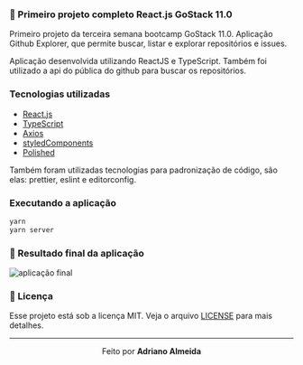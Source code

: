 ### :rocket: Primeiro projeto completo React.js GoStack 11.0
Primeiro projeto da terceira semana bootcamp GoStack 11.0.
Aplicação Github Explorer, que permite buscar, listar e explorar repositórios e
issues.

Aplicação desenvolvida utilizando ReactJS e TypeScript. Também foi utilizado a api do pública do github para buscar os repositórios.


### Tecnologias utilizadas

- [React.js](https://pt-br.reactjs.org/)
- [TypeScript](https://www.typescriptlang.org/)
- [Axios](https://www.typescriptlang.org/)
- [styledComponents](https://styled-components.com/docs/basics)
- [Polished](https://polished.js.org/)

Também foram utilizadas tecnologias para padronização de código, são elas:
prettier, eslint e editorconfig.

### Executando a aplicação

```js
yarn
yarn server
```

### :muscle: Resultado final da aplicação


  <img  src="img/final.png" alt="aplicação final" />




### :memo: Licença

Esse projeto está sob a licença MIT. Veja o arquivo [LICENSE](LICENSE.md) para mais detalhes.

---

<p align="center">Feito  por <strong>Adriano Almeida</p>
